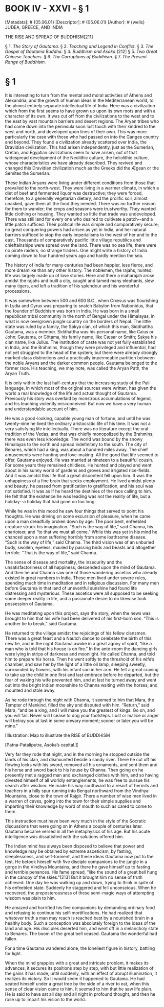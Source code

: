 # BOOK IV - XXVI - § 1
[Metadata]: # {05.06.01}
[Descriptor]: # {05.06.01}
[Author]: # {wells}
JUDEA, GREECE, AND INDIA

THE RISE AND SPREAD OF BUDDHISM[211]

§ 1. _The Story of Gautama._ § 2. _Teaching and Legend in      Conflict._
§ 3. _The Gospel of Gautama Buddha._ § 4. _Buddhism and      Asoka._[212] § 5.
_Two Great Chinese Teachers._ § 6. _The      Corruptions of Buddhism._ § 7.
_The Present Range of Buddhism._

# § 1
It is interesting to turn from the mental and moral activities of Athens and
Alexandria, and the growth of human ideas in the Mediterranean world, to the
almost entirely separate intellectual life of India. Here was a civilization
which from the first seems to have grown up upon its own roots and with a
character of its own. It was cut off from the civilizations to the west and to
the east by vast mountain barriers and desert regions. The Aryan tribes who had
come down into the peninsula soon lost touch with their kindred to the west and
north, and developed upon lines of their own. This was more particularly the
case with those who had passed on into the Ganges country and beyond. They
found a civilization already scattered over India, the Dravidian civilization.
This had arisen independently, just as the Sumerian, Cretan, and Egyptian
civilizations seem to have arisen, out of that widespread development of the
Neolithic culture, the heliolithic culture, whose characteristics we have
already described. They revived and changed this Dravidian civilization much as
the Greeks did the Ægean or the Semites the Sumerian.

These Indian Aryans were living under different conditions from those that
prevailed to the north-west. They were living in a warmer climate, in which a
diet of beef and fermented liquor was destructive; they were forced, therefore,
to a generally vegetarian dietary, and the prolific soil, almost unasked, gave
them all the food they needed. There was no further reason for them to wander;
the crops and seasons were trustworthy. They wanted little clothing or housing.
They wanted so little that trade was undeveloped. There was still land for
every one who desired to cultivate a patch--and a little patch sufficed. Their
political life was simple and comparatively secure; no great conquering powers
had arisen as yet in India, and her natural barriers sufficed to stop the early
imperialisms to the west of her and to the east. Thousands of comparatively
pacific little village republics and chieftainships were spread over the land.
There was no sea life, there were no pirate raiders, no strange traders. One
might write a history of India coming down to four hundred years ago and hardly
mention the sea.

The history of India for many centuries had been happier, less fierce, and more
dreamlike than any other history. The noblemen, the rajahs, hunted; life was
largely made up of love stories. Here and there a maharajah arose amidst the
rajahs and built a city, caught and tamed many elephants, slew many tigers, and
left a tradition of his splendour and his wonderful processions.

It was somewhen between 500 and 600 B.C., when Crœsus was flourishing in Lydia
and Cyrus was preparing to snatch Babylon from Nabonidus, that the founder of
Buddhism was born in India. He was born in a small republican tribal community
in the north of Bengal under the Himalayas, in what is now overgrown jungle
country on the borders of Nepal. The little state was ruled by a family, the
Sakya clan, of which this man, Siddhattha Gautama, was a member. Siddhattha was
his personal name, like Caius or John; Gautama, or Gôtama, his family name,
like Cæsar or Smith; Sakya his clan name, like Julius. The institution of caste
was not yet fully established in India, and the Brahmins, though they were
privileged and influential, had not yet struggled to the head of the system;
but there were already strongly marked class distinctions and a practically
impermeable partition between the noble Aryans and the darker common people.
Gautama belonged to the former race. His teaching, we may note, was called the
Aryan Path, the Aryan Truth.

It is only within the last half-century that the increasing study of the Pali
language, in which most of the original sources were written, has given the
world a real knowledge of the life and actual thought of Gautama. Previously
his story was overlaid by monstrous accumulations of legend, and his teaching
violently misconceived. But now we have a very human and understandable account
of him.

He was a good-looking, capable young man of fortune, and until he was
twenty-nine he lived the ordinary aristocratic life of his time. It was not a
very satisfying life intellectually. There was no literature except the oral
tradition of the Vedas, and that was chiefly monopolized by the Brahmins; there
was even less knowledge. The world was bound by the snowy Himalayas to the
north and spread indefinitely to the south. The city of Benares, which had a
king, was about a hundred miles away. The chief amusements were hunting and
love-making. All the good that life seemed to offer, Gautama enjoyed. He was
married at nineteen to a beautiful cousin. For some years they remained
childless. He hunted and played and went about in his sunny world of gardens
and groves and irrigated rice-fields. And it was amidst this life that a great
discontent fell upon him. It was the unhappiness of a fine brain that seeks
employment. He lived amidst plenty and beauty, he passed from gratification to
gratification, and his soul was not satisfied. It was as if he heard the
destinies of the race calling to him. He felt that the existence he was leading
was not the reality of life, but a holiday--a holiday that had gone on too
long.

While he was in this mood he saw four things that served to point his thoughts.
He was driving on some excursion of pleasure, when he came upon a man
dreadfully broken down by age. The poor bent, enfeebled creature struck his
imagination. “Such is the way of life,” said Channa, his charioteer, and “to
that we must all come.” While this was yet in his mind he chanced upon a man
suffering horribly from some loathsome disease. “Such is the way of life,” said
Channa. The third vision was of an unburied body, swollen, eyeless, mauled by
passing birds and beasts and altogether terrible. “That is the way of life,”
said Channa.

The sense of disease and mortality, the insecurity and the unsatisfactoriness
of all happiness, descended upon the mind of Gautama. And then he and Channa
saw one of those wandering ascetics who already existed in great numbers in
India. These men lived under severe rules, spending much time in meditation and
in religious discussion. For many men before Gautama in that land of uneventful
sunshine had found life distressing and mysterious. These ascetics were all
supposed to be seeking some deeper reality in life, and a passionate desire to
do likewise took possession of Gautama.

He was meditating upon this project, says the story, when the news was brought
to him that his wife had been delivered of his first-born son. “This is another
tie to break,” said Gautama.

He returned to the village amidst the rejoicings of his fellow clansmen. There
was a great feast and a Nautch dance to celebrate the birth of this new tie,
and in the night Gautama awoke in a great agony of spirit, “like a man who is
told that his house is on fire.” In the ante-room the dancing girls were lying
in strips of darkness and moonlight. He called Channa, and told him to prepare
his horse. Then he went softly to the threshold of his wife’s chamber, and saw
her by the light of a little oil lamp, sleeping sweetly, surrounded by flowers,
with his infant son in her arm. He felt a great craving to take up the child in
one first and last embrace before he departed, but the fear of waking his wife
prevented him, and at last he turned away and went out into the bright Indian
moonshine to Channa waiting with the horses, and mounted and stole away.

As he rode through the night with Channa, it seemed to him that Mara, the
Tempter of Mankind, filled the sky and disputed with him. “Return,” said Mara,
“and be a king, and I will make you the greatest of kings. Go on, and you will
fail. Never will I cease to dog your footsteps. Lust or malice or anger will
betray you at last in some unwary moment; sooner or later you will be mine.”

[Illustration: Map to illustrate the RISE of BUDDHISM

[Patna-Pataliputra, Asoka’s capital.]]

Very far they rode that night, and in the morning he stopped outside the lands
of his clan, and dismounted beside a sandy river. There he cut off his flowing
locks with his sword, removed all his ornaments, and sent them and his horse
and sword back to his house by Channa. Then going on he presently met a ragged
man and exchanged clothes with him, and so having divested himself of all
worldly entanglements, he was free to pursue his search after wisdom. He made
his way southward to a resort of hermits and teachers in a hilly spur running
into Bengal northward from the Vindhya Mountains, close to the town of Rajgir.
There a number of wise men lived in a warren of caves, going into the town for
their simple supplies and imparting their knowledge by word of mouth to such as
cared to come to them.

This instruction must have been very much in the style of the Socratic
discussions that were going on in Athens a couple of centuries later. Gautama
became versed in all the metaphysics of his age. But his acute intelligence was
dissatisfied with the solutions offered him.

The Indian mind has always been disposed to believe that power and knowledge
may be obtained by extreme asceticism, by fasting, sleeplessness, and
self-torment, and these ideas Gautama now put to the test. He betook himself
with five disciple companions to the jungle in a gorge in the Vindhya
Mountains, and there he gave himself up to fasting and terrible penances. His
fame spread, “like the sound of a great bell hung in the canopy of the
skies.”[213] But it brought him no sense of truth achieved. One day he was
walking up and down, trying to think in spite of his enfeebled state. Suddenly
he staggered and fell unconscious. When he recovered, the preposterousness of
these semi-magic ways of attempting wisdom was plain to him.

He amazed and horrified his five companions by demanding ordinary food and
refusing to continue his self-mortifications. He had realized that whatever
truth a man may reach is reached best by a nourished brain in a healthy body.
Such a conception was absolutely foreign to the ideas of the land and age. His
disciples deserted him, and went off in a melancholy state to Benares. The boom
of the great bell ceased. Gautama the wonderful had fallen.

For a time Gautama wandered alone, the loneliest figure in history, battling
for light.

When the mind grapples with a great and intricate problem, it makes its
advances, it secures its positions step by step, with but little realization of
the gains it has made, until suddenly, with an effect of abrupt illumination,
it realizes its victory. So it would seem it happened to Gautama. He had seated
himself under a great tree by the side of a river to eat, when this sense of
clear vision came to him. It seemed to him that he saw life plain. He is said
to have sat all day and all night in profound thought, and then he rose up to
impart his vision to the world.


